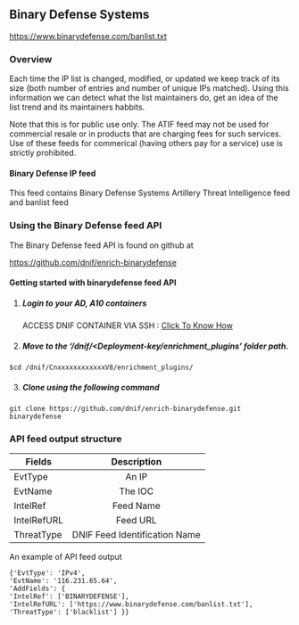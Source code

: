 ## Binary Defense Systems   
  https://www.binarydefense.com/banlist.txt

### Overview
Each time the IP list is changed, modified, or updated we keep track of its size (both number of entries and number of unique IPs matched).
Using this information we can detect what the list maintainers do, get an idea of the list trend and its maintainers habbits.

Note that this is for public use only.
  The ATIF feed may not be used for commercial resale or in products that are charging fees for such services.
  Use of these feeds for commerical (having others pay for a service) use is strictly prohibited.

#### Binary Defense IP feed
This feed contains Binary Defense Systems Artillery Threat Intelligence feed and banlist feed

### Using the Binary Defense feed API
 The Binary Defense feed API is found on github at

https://github.com/dnif/enrich-binarydefense

#### Getting started with binarydefense feed API

1. #####    Login to your AD, A10 containers  
   ACCESS DNIF CONTAINER VIA SSH : [Click To Know How](https://dnif.it/docs/guides/tutorials/access-dnif-container-via-ssh.html)
2. #####    Move to the ‘/dnif/<Deployment-key/enrichment_plugins’ folder path.
```
$cd /dnif/CnxxxxxxxxxxxxV8/enrichment_plugins/
```
3. #####   Clone using the following command  
```  
git clone https://github.com/dnif/enrich-binarydefense.git binarydefense
```
### API feed output structure
  | Fields        | Description  |
| ------------- |:-------------:|
| EvtType      | An IP |
| EvtName      | The IOC      |
| IntelRef | Feed Name      |
| IntelRefURL | Feed URL      |
| ThreatType | DNIF Feed Identification Name |      

An example of API feed output
```
{'EvtType': 'IPv4', 
'EvtName': '116.231.65.64',
'AddFields': {
'IntelRef': ['BINARYDEFENSE'],
'IntelRefURL': ['https://www.binarydefense.com/banlist.txt'],
'ThreatType': ['blacklist'] }}
```
